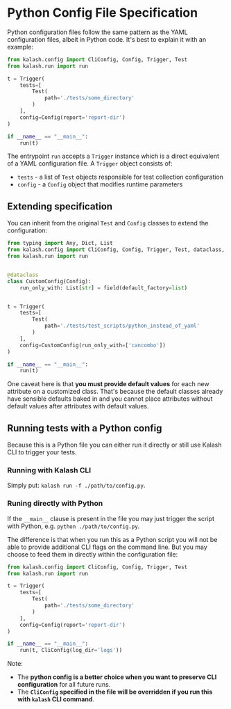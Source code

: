 # Python Config File Specification

[Python Spec]: #python-config-file-specification

Python configuration files follow the same pattern as the YAML configuration files, albeit in Python code. It's best to explain it with an example:

```python
from kalash.config import CliConfig, Config, Trigger, Test
from kalash.run import run

t = Trigger(
    tests=[
        Test(
            path='./tests/some_directory'
        )
    ],
    config=Config(report='report-dir')
)

if __name__ == "__main__":
    run(t)

```

The entrypoint `run` accepts a `Trigger` instance which is a direct equivalent of a YAML configuration file. A `Trigger` object consists of:

- `tests` - a list of `Test` objects responsible for test collection configuration
- `config` - a `Config` object that modifies runtime parameters

## Extending specification

You can inherit from the original `Test` and `Config` classes to extend the configuration:

```python
from typing import Any, Dict, List
from kalash.config import CliConfig, Config, Trigger, Test, dataclass, field
from kalash.run import run


@dataclass
class CustomConfig(Config):
    run_only_with: List[str] = field(default_factory=list)


t = Trigger(
    tests=[
        Test(
            path='./tests/test_scripts/python_instead_of_yaml'
        )
    ],
    config=CustomConfig(run_only_with=['cancombo'])
)

if __name__ == "__main__":
    run(t)

```

One caveat here is that **you must provide default values** for each new attribute on a customized class. That's because the default classes already have sensible defaults baked in and you cannot place attributes without default values after attributes with default values.

## Running tests with a Python config

Because this is a Python file you can either run it directly or still use Kalash CLI to trigger your tests.

### Running with Kalash CLI

Simply put: `kalash run -f ./path/to/config.py`.

### Runing directly with Python

If the `__main__` clause is present in the file you may just trigger the script with Python, e.g. `python ./path/to/config.py`.

The difference is that when you run this as a Python script you will not be able to provide additional CLI flags on the command line. But you may choose to feed them in directly within the configuration file:

```python
from kalash.config import CliConfig, Config, Trigger, Test
from kalash.run import run

t = Trigger(
    tests=[
        Test(
            path='./tests/some_directory'
        )
    ],
    config=Config(report='report-dir')
)

if __name__ == "__main__":
    run(t, CliConfig(log_dir='logs'))

```

Note:

- The **python config is a better choice when you want to preserve CLI configuration** for all future runs.
- The **`CliConfig` specified in the file will be overridden if you run this with `kalash` CLI command**.
